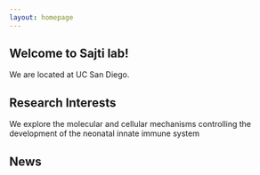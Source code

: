 ```yaml
---
layout: homepage
---
```


## Welcome to Sajti lab!

We are located at UC San Diego.

## Research Interests

We explore the molecular and cellular mechanisms controlling the development of the neonatal innate immune system

## News
